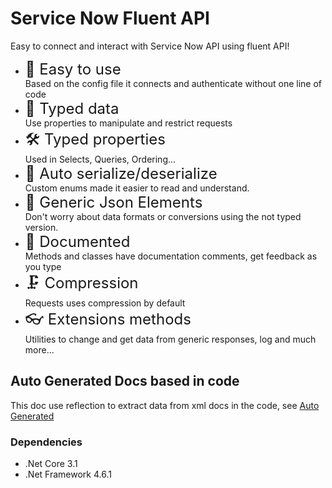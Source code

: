 ﻿# Service Now Fluent API

Easy to connect and interact with Service Now API using fluent API!

- <span class="large-list">🧰 Easy to use </span><br/> 
Based on the config file it connects and authenticate without one line of code
- <span class="large-list"> 🔑 Typed data </span> <br/>
Use properties to manipulate and restrict requests
- <span class="large-list">🛠 Typed properties</span> <br/>
Used in Selects, Queries, Ordering...
- <span class="large-list">🧩 Auto serialize/deserialize </span><br/>
Custom enums made it easier to read and understand.
- <span class="large-list">🎲 Generic Json Elements</span> <br/>
Don't worry about data formats or conversions using the not typed version.
- <span class="large-list">📑 Documented</span> <br/>
Methods and classes have documentation comments, get feedback as you type
- <span class="large-list">🗜 Compression</span> <br/>
Requests uses compression by default
- <span class="large-list">👓 Extensions methods</span> <br/>
Utilities to change and get data from generic responses, log and much more...

## Auto Generated Docs based in code

This doc use reflection to extract data from xml docs in the code, see [Auto Generated](/baseindex)

### Dependencies

- .Net Core 3.1
- .Net Framework 4.6.1

<style>
    .large-list {
        font-size: x-large;
    }
</style>